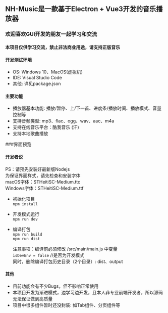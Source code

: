## NH-Music是一款基于Electron + Vue3开发的音乐播放器
### 欢迎喜欢GUI开发的朋友一起学习和交流

#### 本项目仅供学习交流，禁止非法商业用途，请支持正版音乐

#### 开发测试环境
* OS: Windows 10、MacOS(虚拟机) 
* IDE: Visual Studio Code
* 其他: 详见package.json  

#### 主要功能
* 播放器基本功能: 播放/暂停、上/下一首、进度条/播放时间、播放模式、音量控制等  
* 支持音频类型: mp3、flac、ogg、wav、aac、m4a  
* 支持在线音乐平台：酷我音乐 (汗)
* 支持本地歌曲播放  

###界面预览
#### 开发者说
PS：请预先安装好最新版Nodejs  
为保证界面样式，请先检查和安装字体  
macOS字体：STHeitiSC-Medium.ttc  
Windows字体：STHeitiSC-Medium.ttf  

* 初始化项目  
  `npm install`

* 开发模式运行  
  `npm run dev`

* 编译打包  
  `npm run build`  
  `npm run dist`  
  
  注意事项：编译前必须修改 /src/main/main.js 中变量  
  `isDevEnv = false` //是否为开发模式  
  同时，删除编译打包历史目录（2个目录）:  dist、output  

#### 其他
* 目前功能会有不少Bugs，但不影响正常使用  
* 本项目开发为渐进模式，边学习边开发，且本人非专业前端开发者，所以源码无法保证做到高质量
* 项目中很多组件暂时还没封装: 如Tab组件、分页组件等
